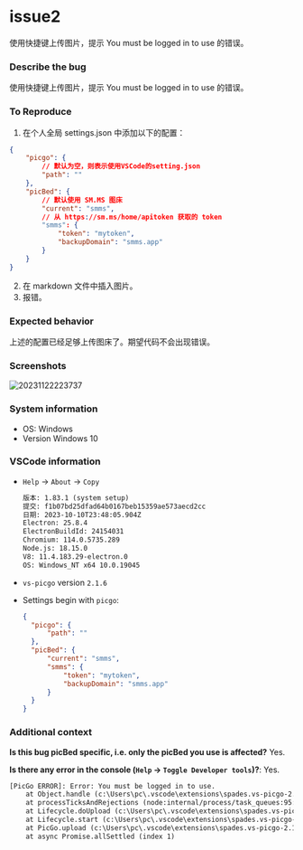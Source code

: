 # issue2

使用快捷键上传图片，提示 You must be logged in to use 的错误。

### Describe the bug

使用快捷键上传图片，提示 You must be logged in to use 的错误。

### To Reproduce

1. 在个人全局 settings.json 中添加以下的配置：

```json
{
	"picgo": {
		// 默认为空，则表示使用VSCode的setting.json
		"path": ""
	},
	"picBed": {
		// 默认使用 SM.MS 图床
		"current": "smms",
		// 从 https://sm.ms/home/apitoken 获取的 token
		"smms": {
			"token": "mytoken",
			"backupDomain": "smms.app"
		}
	}
}
```

2. 在 markdown 文件中插入图片。
3. 报错。

### Expected behavior

上述的配置已经足够上传图床了。期望代码不会出现错误。

### Screenshots

![20231122223737](https://s2.loli.net/2023/11/22/ngl1URVouXzvjt7.png)

### System information

- OS: Windows
- Version Windows 10

### VSCode information

- `Help` -> `About` -> `Copy`

  ```txt
  版本: 1.83.1 (system setup)
  提交: f1b07bd25dfad64b0167beb15359ae573aecd2cc
  日期: 2023-10-10T23:48:05.904Z
  Electron: 25.8.4
  ElectronBuildId: 24154031
  Chromium: 114.0.5735.289
  Node.js: 18.15.0
  V8: 11.4.183.29-electron.0
  OS: Windows_NT x64 10.0.19045
  ```

- `vs-picgo` version `2.1.6`

- Settings begin with `picgo`:

  ```json
  {
  	"picgo": {
  		"path": ""
  	},
  	"picBed": {
  		"current": "smms",
  		"smms": {
  			"token": "mytoken",
  			"backupDomain": "smms.app"
  		}
  	}
  }
  ```

### Additional context

**Is this bug picBed specific, i.e. only the picBed you use is affected?** Yes.

**Is there any error in the console (`Help` -> `Toggle Developer tools`)?**: Yes.

```txt
[PicGo ERROR]: Error: You must be logged in to use.
    at Object.handle (c:\Users\pc\.vscode\extensions\spades.vs-picgo-2.1.6\node_modules\picgo\dist\src\plugins\uploader\smms.js:51:1)
    at processTicksAndRejections (node:internal/process/task_queues:95:5)
    at Lifecycle.doUpload (c:\Users\pc\.vscode\extensions\spades.vs-picgo-2.1.6\node_modules\picgo\dist\src\core\Lifecycle.js:80:1)
    at Lifecycle.start (c:\Users\pc\.vscode\extensions\spades.vs-picgo-2.1.6\node_modules\picgo\dist\src\core\Lifecycle.js:26:1)
    at PicGo.upload (c:\Users\pc\.vscode\extensions\spades.vs-picgo-2.1.6\node_modules\picgo\dist\src\core\PicGo.js:194:37)
    at async Promise.allSettled (index 1)
```
